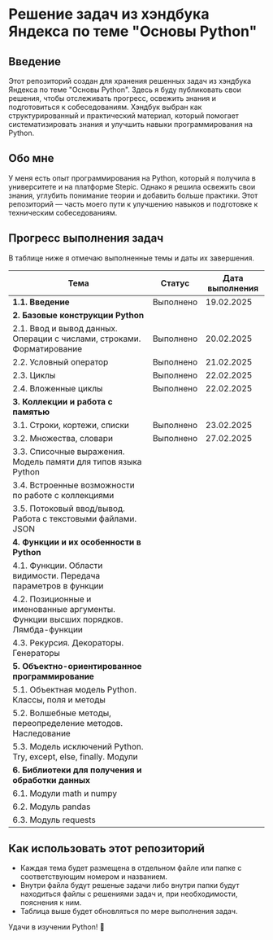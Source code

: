 # Решение задач из хэндбука Яндекса по теме "Основы Python"

## Введение

Этот репозиторий создан для хранения решенных задач из хэндбука Яндекса по теме "Основы Python". Здесь я буду публиковать свои решения, чтобы отслеживать прогресс, освежить знания и подготовиться к собеседованиям. Хэндбук выбран как структурированный и практический материал, который помогает систематизировать знания и улучшить навыки программирования на Python.

## Обо мне

У меня есть опыт программирования на Python, который я получила в университете и на платформе Stepic. Однако я решила освежить свои знания, углубить понимание теории и добавить больше практики. Этот репозиторий — часть моего пути к улучшению навыков и подготовке к техническим собеседованиям.

## Прогресс выполнения задач

В таблице ниже я отмечаю выполненные темы и даты их завершения.

| Тема                                                                 | Статус       | Дата выполнения |
|----------------------------------------------------------------------|--------------|-----------------|
| **1.1. Введение**                                                    | Выполнено    | 19.02.2025      |
| **2. Базовые конструкции Python**                                    |              |                 |
| 2.1. Ввод и вывод данных. Операции с числами, строками. Форматирование | Выполнено    | 20.02.2025      |
| 2.2. Условный оператор                                               | Выполнено    | 21.02.2025      |
| 2.3. Циклы                                                           | Выполнено    | 22.02.2025      |
| 2.4. Вложенные циклы                                                 | Выполнено    | 22.02.2025      |
| **3. Коллекции и работа с памятью**                                  |              |                 |
| 3.1. Строки, кортежи, списки                                         | Выполнено    | 23.02.2025      |
| 3.2. Множества, словари                                              | Выполнено    | 27.02.2025      |
| 3.3. Списочные выражения. Модель памяти для типов языка Python       |              |                 |
| 3.4. Встроенные возможности по работе с коллекциями                  |              |                 |
| 3.5. Потоковый ввод/вывод. Работа с текстовыми файлами. JSON         |              |                 |
| **4. Функции и их особенности в Python**                             |              |                 |
| 4.1. Функции. Области видимости. Передача параметров в функции       |              |                 |
| 4.2. Позиционные и именованные аргументы. Функции высших порядков. Лямбда-функции |              |                 |
| 4.3. Рекурсия. Декораторы. Генераторы                                |              |                 |
| **5. Объектно-ориентированное программирование**                     |              |                 |
| 5.1. Объектная модель Python. Классы, поля и методы                  |              |                 |
| 5.2. Волшебные методы, переопределение методов. Наследование         |              |                 |
| 5.3. Модель исключений Python. Try, except, else, finally. Модули    |              |                 |
| **6. Библиотеки для получения и обработки данных**                   |              |                 |
| 6.1. Модули math и numpy                                             |              |                 |
| 6.2. Модуль pandas                                                   |              |                 |
| 6.3. Модуль requests                                                 |              |                 |

## Как использовать этот репозиторий

- Каждая тема будет размещена в отдельном файле или папке с соответствующим номером и названием.
- Внутри файла будут решеные задачи либо внутри папки будут находиться файлы с решениями задач и, при необходимости, пояснения к ним.
- Таблица выше будет обновляться по мере выполнения задач.

Удачи в изучении Python! 🚀
